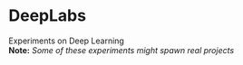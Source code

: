 # DeepLabs
Experiments on Deep Learning  
**Note:** *Some of these experiments might spawn real projects*